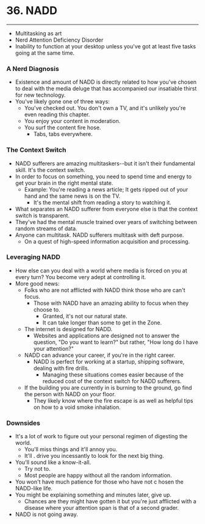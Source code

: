 # 36. NADD
----
- Multitasking as art
- Nerd Attention Deficiency Disorder
- Inability to function at your desktop unless you've got at least five tasks going at the same time.

### A Nerd Diagnosis
- Existence and amount of NADD is directly related to how you've chosen to deal with the media deluge that has accompanied our insatiable thirst for new technology.
- You've likely gone one of three ways:
  - You've checked out. You don't own a TV, and it's unlikely you're even reading this chapter.
  - You enjoy your content in moderation.
  - You surf the content fire hose.
    - Tabs, tabs everywhere.

### The Context Switch
- NADD sufferers are amazing multitaskers--but it isn't their fundamental skill. It's the context switch.
- In order to focus on something, you need to spend time and energy to get your brain in the right mental state.
  - Example: You're reading a news article; It gets ripped out of your hand and the same news is on the TV.
    - It's the mental shift from reading a story to watching it.
- What separates an NADD sufferer from everyone else is that the context switch is transparent.
- They've had the mental muscle trained over years of switching between random streams of data.
- Anyone can multitask. NADD sufferers multitask with deft purpose.
  - On a quest of high-speed information acquisition and processing.

### Leveraging NADD
- How else can you deal with a world where media is forced on you at every turn? You become very adept at controlling it.
- More good news:
  - Folks who are not afflicted with NADD think those who are can't focus.
    - Those with NADD have an amazing ability to focus when they choose to.
      - Granted, it's not our natural state.
      - It can take longer than some to get in the Zone.
  - The internet is designed for NADD.
    - Websites and applications are designed not to answer the question, "Do you want to learn?" but rather, "How long do I have your attention?"
  - NADD can advance your career, if you're in the right career.
    - NADD is perfect for working at a startup, shipping software, dealing with fire drills.
      - Managing these situations comes easier because of the reduced cost of the context switch for NADD sufferers.
  - If the building you are currently in is burning to the ground, go find the person with NADD on your floor.
    - They likely know where the fire escape is as well as helpful tips on how to a void smoke inhalation.

### Downsides
- It's a lot of work to figure out your personal regimen of digesting the world.
  - You'll miss things and it'll annoy you.
  - It'll . drive you incessantly to look for the next big thing.
- You'll sound like a know-it-all.
  - Try not to.
  - Most people are happy without all the random information.
- You won't have much patience for those who have not c hosen the NADD-like life.
- You might be explaining something and minutes later, give up.
  - Chances are they might have gotten it but you're just afflicted with a disease where your attention span is that of a second grader.
- NADD is not going away.